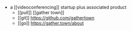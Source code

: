 - a [[videoconferencing]] startup plus associated product
	- [[pull]] [[gather town]]
	- [[git]] https://github.com/gathertown
	- [[go]] https://gather.town/about